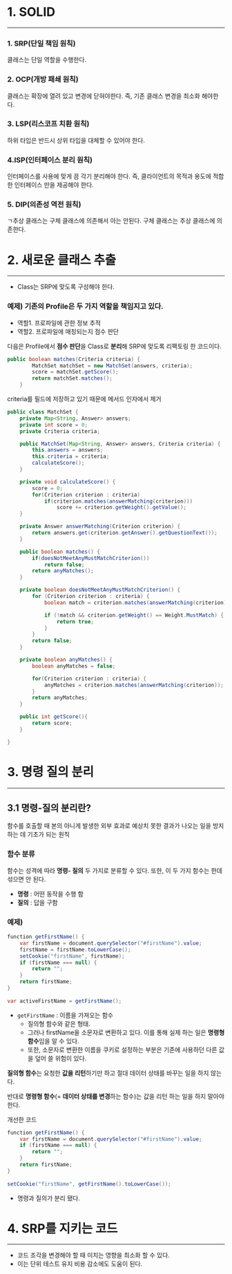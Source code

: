 # 1. SOLID

---

### 1. SRP(단일 책임 원칙)

클래스는 단일 역할을 수행한다.

### 2. OCP(개방 패쇄 원칙)

클래스는 확장에 열려 있고 변경에 닫혀야한다. 즉, 기존 클래스 변경을 최소화 해야한다.

### 3. LSP(리스코프 치환 원칙)

하위 타입은 반드시 상위 타입을 대체할 수 있어야 한다.

### 4.ISP(인터페이스 분리 원칙)

인터페이스를 사용에 맞게 끔 각기 분리해야 한다. 즉, 클라이언트의 목적과 용도에 적합한 인터페이스 만을 제공해야 한다.

### 5. DIP(의존성 역전 원칙)

ㄱ추상 클래스는 구체 클래스에 의존해서 아는 안된다. 구체 클래스는 추상 클래스에 의존한다.

# 2. 새로운 클래스 추출

---

- Class는 SRP에 맞도록 구성해야 한다.

### 예제) 기존의 Profile은 두 가지 역할을 책임지고 있다.

- 역할1. 프로파일에 관한 정보 추적
- 역할2. 프로파일에 매칭되는지 점수 판단

다음은 Profile에서 **점수 판단**을 Class로 **분리**해 SRP에 맞도록 리팩토링 한 코드이다.

```java
public boolean matches(Criteria criteria) {
        MatchSet matchSet = new MatchSet(answers, criteria);
        score = matchSet.getScore();
        return matchSet.matches();
    }
```

criteria를 필드에 저장하고 있기 때문에 메서드 인자에서 제거

```java
public class MatchSet {
    private Map<String, Answer> answers;
    private int score = 0;
    private Criteria criteria;

    public MatchSet(Map<String, Answer> answers, Criteria criteria) {
        this.answers = answers;
        this.criteria = criteria;
        calculateScore();
    }

    private void calculateScore() {
        score = 0;
        for(Criterion criterion : criteria)
            if(criterion.matches(answerMatching(criterion)))
                score += criterion.getWeight().getValue();
    }

    private Answer answerMatching(Criterion criterion) {
        return answers.get(criterion.getAnswer().getQuestionText());
    }

    public boolean matches() {
        if(doesNotMeetAnyMustMatchCriterion())
            return false;
        return anyMatches();
    }

    private boolean doesNotMeetAnyMustMatchCriterion() {
        for (Criterion criterion : criteria) {
            boolean match = criterion.matches(answerMatching(criterion));

            if (!match && criterion.getWeight() == Weight.MustMatch) {
                return true;
            }
        }
        return false;
    }

    private boolean anyMatches() {
        boolean anyMatches = false;

        for(Criterion criterion : criteria) {
            anyMatches = criterion.matches(answerMatching(criterion));
        }
        return anyMatches;
    }

    public int getScore(){
        return score;
    }

}

```

# 3. 명령 질의 분리

---

## 3.1 명령-질의 분리란?

함수를 호출할 때 본의 아니게 발생한 외부 효과로 예상치 못한 결과가 나오는 일을 방지하는 데 기초가 되는 원칙

### 함수 분류

함수는 성격에 따라 **명령- 질의** 두 가지로 분류할 수 있다. 또한, 이 두 가지 함수는 한데 섞으면 안 된다.

- **명령** : 어떤 동작을 수행 함
- **질의** : 답을 구함

### 예제)

```java
function getFirstName() {
    var firstName = document.querySelector("#firstName").value;
    firstName = firstName.toLowerCase();
    setCookie("firstName", firstName);
    if (firstName === null) {
        return "";
    }
    return firstName;
}
 
var activeFirstName = getFirstName();
```

- `getFirstName` : 이름을 가져오는 함수
    - 질의형 함수와 같은 형태.
    - 그러나 firstName을 소문자로 변환하고 있다. 이를 통해 실제 하는 일은 **명령형 함수**임을 알 수 있다.
    - 또한, 소문자로 변환한 이름을 쿠키로 설정하는 부분은 기존에 사용하던 다른 값을 덮어 쓸 위험이 있다.

<aside>

**질의형 함수**는 요청한 **값을 리턴**하기만 하고 절대 데이터 상태를 바꾸는 일을 하지 않는다.

반대로 **명령형 함수**(= **데이터 상태를 변경**하는 함수)는 값을 리턴 하는 일을 하지 말아야 한다.

</aside>

개선한 코드

```java
function getFirstName() {
    var firstName = document.querySelector("#firstName").value;
    if (firstName === null) {
        return "";
    }
    return firstName;
}
 
setCookie("firstName", getFirstName().toLowerCase());
```

- 명령과 질의가 분리 됐다.

# 4. SRP를 지키는 코드

---

- 코드 조각을 변경해야 할 때 미치는 영향을 최소화 할 수 있다.
- 이는 단위 테스트 유지 비용 감소에도 도움이 된다.